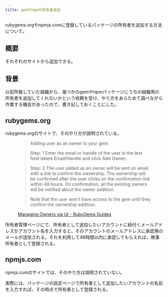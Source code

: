 ```yaml
---
title: gemやnpmの所有者追加
---
```


rubygems.orgやnpmjs.comに登録しているパッケージの所有者を追加する方法について。

## 概要

それぞれのサイトから追加できる。

## 背景

以前所属していた組織から、幾つかのgemやnpmパッケージにうちの組織用の所有者を追加してくれないかという依頼を受け、やり方をあらためて調べながら作業する機会があったので、書き記しておくことにした。

## rubygems.org

rubygems.orgのサイトで、そのやり方が説明されている。

<figure>
  <blockquote>
    <p>Adding user as an owner to your gem</p>
    <p>Step: 1 Enter the email or handle of the user in the text field labels Email/Handle and click Add Owner.</p>
    <p>Step: 2 The user added as an owner will be sent an email with a link to confirm the ownership. The ownership will be confirmed after the user clicks on the confirmation link within 48 hours. On confirmation, all the existing owners will be notified about the owner addition.</p>
    <p>Note that the user won’t have access to the gem until they confirm the ownership addition.</p>
  </blockquote>
  <figcaption><a href="https://guides.rubygems.org/managing-owners-using-ui/">Managing Owners via UI - RubyGems Guides</a></figcaption>
</figure>

所有者管理ページにて、所有者として追加したいアカウントに紐付くメールアドレスかアカウント名を入力すると、そのアカウントのメールアドレスに承認用のメールが送信される。それを利用して48時間以内に承認してもらえれば、無事所有者として登録される。

## npmjs.com

npmjs.comのサイトでは、そのやり方は説明されていない。

実際には、パッケージの設定ページで所有者として追加したいアカウントの名前を入力すれば、その時点で所有者として登録される。
